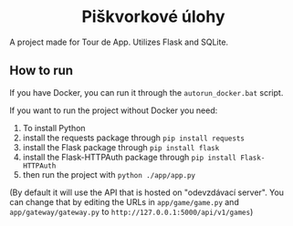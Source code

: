 <h1 align="center">Piškvorkové úlohy</h1>
<p>A project made for Tour de App. Utilizes Flask and SQLite.</p>

<h2>How to run</h2>
<p>If you have Docker, you can run it through the <code>autorun_docker.bat</code> script.</p>
<p>If you want to run the project without Docker you need:</p>
<ol>
<li>To install Python</li>
<li>install the requests package through <code>pip install requests</code></li>
<li>install the Flask package through <code>pip install flask</code></li>
<li>install the Flask-HTTPAuth package through <code>pip install Flask-HTTPAuth</code></li>
<li>then run the project with <code>python ./app/app.py</code></li>
</ol>
<p>(By default it will use the API that is hosted on "odevzdávací server". You can change that by editing the URLs in <code>app/game/game.py</code> and <code>app/gateway/gateway.py</code> to <code>http://127.0.0.1:5000/api/v1/games</code>)</p>